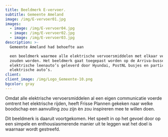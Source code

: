 ```yaml
---
title: Beeldmerk E-vervoer.
subtitle: Gemeente Ameland
image: /img/E-vervoer01.jpg
images:
  - image: /img/E-vervoer04.jpg
  - image: /img/E-vervoer02.jpg
  - image: /img/E-vervoer03.jpg
description: >-
  Gemeente Ameland had behoefte aan

  een beeldmerk waarmee alle elektrische vervoersmiddelen met elkaar verbonden
  zouden worden. Het beeldmerk gaat toegepast worden op de Arriva-bussen, de
  elektrische leenauto’s geleverd door Hyundai, PostNL busjes en particuliere
  elektrische auto’s.
client:
client_image: /img/Logo_Gemeente-10.png
bgcolor: gray
---
```


Omdat alle elektrische vervoersmiddelen al een eigen communicatie voerde omtrent het elektrische rijden, heeft Frisse Plannen gekeken naar welke boodschap een aanvulling zou zijn &egrave;n zou inspireren mee te willen doen.&nbsp;

Dit beeldmerk is daaruit voortgekomen. Het speelt in op het gevoel door op een simpele en enthousiasmerende manier uit te leggen wat het doel is waarnaar wordt gestreefd.&nbsp;